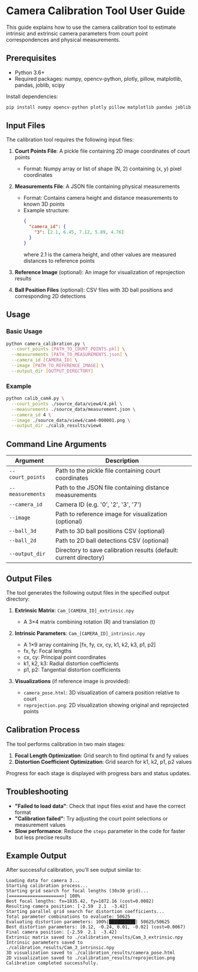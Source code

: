 # Camera Calibration Tool User Guide

This guide explains how to use the camera calibration tool to estimate intrinsic and extrinsic camera parameters from court point correspondences and physical measurements.

## Prerequisites

- Python 3.6+
- Required packages: numpy, opencv-python, plotly, pillow, matplotlib, pandas, joblib, scipy

Install dependencies:
```bash
pip install numpy opencv-python plotly pillow matplotlib pandas joblib scipy
```

## Input Files

The calibration tool requires the following input files:

1. **Court Points File**: A pickle file containing 2D image coordinates of court points
   - Format: Numpy array or list of shape (N, 2) containing (x, y) pixel coordinates

2. **Measurements File**: A JSON file containing physical measurements 
   - Format: Contains camera height and distance measurements to known 3D points
   - Example structure:
     ```json
     {
       "camera_id": {
         "3": [2.1, 6.45, 7.12, 5.89, 4.76]
       }
     }
     ```
     where 2.1 is the camera height, and other values are measured distances to reference points

3. **Reference Image** (optional): An image for visualization of reprojection results

4. **Ball Position Files** (optional): CSV files with 3D ball positions and corresponding 2D detections

## Usage

### Basic Usage

```bash
python camera_calibration.py \
  --court_points [PATH_TO_COURT_POINTS.pkl] \
  --measurements [PATH_TO_MEASUREMENTS.json] \
  --camera_id [CAMERA_ID] \
  --image [PATH_TO_REFERENCE_IMAGE] \
  --output_dir [OUTPUT_DIRECTORY]
```

### Example

```bash
python calib_cam4.py \
  --court_points ./source_data/view4/4.pkl \
  --measurements ./source_data/measurement.json \
  --camera_id 4 \
  --image ./source_data/view4/cam4-000001.png \
  --output_dir ./calib_results/view4
```

## Command Line Arguments

| Argument | Description |
|----------|-------------|
| `--court_points` | Path to the pickle file containing court coordinates |
| `--measurements` | Path to the JSON file containing distance measurements |
| `--camera_id` | Camera ID (e.g. '0', '2', '3', '7') |
| `--image` | Path to reference image for visualization (optional) |
| `--ball_3d` | Path to 3D ball positions CSV (optional) |
| `--ball_2d` | Path to 2D ball detections CSV (optional) |
| `--output_dir` | Directory to save calibration results (default: current directory) |

## Output Files

The tool generates the following output files in the specified output directory:

1. **Extrinsic Matrix**: `Cam_[CAMERA_ID]_extrinsic.npy`
   - A 3×4 matrix combining rotation (R) and translation (t)

2. **Intrinsic Parameters**: `Cam_[CAMERA_ID]_intrinsic.npy`
   - A 1×9 array containing [fx, fy, cx, cy, k1, k2, k3, p1, p2]
   - fx, fy: Focal lengths
   - cx, cy: Principal point coordinates
   - k1, k2, k3: Radial distortion coefficients
   - p1, p2: Tangential distortion coefficients

3. **Visualizations** (if reference image is provided):
   - `camera_pose.html`: 3D visualization of camera position relative to court
   - `reprojection.png`: 2D visualization showing original and reprojected points

## Calibration Process

The tool performs calibration in two main stages:

1. **Focal Length Optimization**: Grid search to find optimal fx and fy values
2. **Distortion Coefficient Optimization**: Grid search for k1, k2, p1, p2 values

Progress for each stage is displayed with progress bars and status updates.

## Troubleshooting

- **"Failed to load data"**: Check that input files exist and have the correct format
- **"Calibration failed"**: Try adjusting the court point selections or measurement values
- **Slow performance**: Reduce the `steps` parameter in the code for faster but less precise results

## Example Output

After successful calibration, you'll see output similar to:

```
Loading data for camera 3...
Starting calibration process...
Starting grid search for focal lengths (30x30 grid)...
[====================>] 100%
Best focal lengths: fx=1835.42, fy=1872.16 (cost=0.0082)
Resulting camera position: [-2.59  2.1  -3.42]
Starting parallel grid search for distortion coefficients...
Total parameter combinations to evaluate: 50625
Evaluating distortion parameters: 100%|██████████| 50625/50625
Best distortion parameters: [0.12, -0.24, 0.01, -0.02] (cost=0.0067)
Final camera position: [-2.59  2.1  -3.42]
Extrinsic matrix saved to ./calibration_results/Cam_3_extrinsic.npy
Intrinsic parameters saved to ./calibration_results/Cam_3_intrinsic.npy
3D visualization saved to ./calibration_results/camera_pose.html
2D visualization saved to ./calibration_results/reprojection.png
Calibration completed successfully.
```
